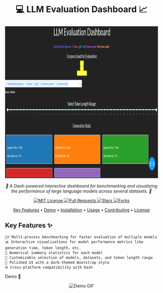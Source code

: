 # <p align="center"> <b>💻 LLM Evaluation Dashboard 📈</b> </p>

<p align="center"> <img width="1500" img height="500" src="https://github.com/SouravD-Me/LLM-Evaluation-Dashboard/blob/main/LLM%20Evaluation%20Dashboard.png"> </p> 
<p align="center"> <em>🌟 A Dash-powered interactive dashboard for benchmarking and visualizing the performance of large language models across several datasets. 🌟</em> </p> 
<p align="center"> <a href="https://github.com/Sourav-Das1996/llm_evaluation_dashboard/blob/main/LICENSE"> <img src="https://img.shields.io/badge/license-MIT-blue.svg" alt="MIT License"> </a> 
    <a href="https://github.com/Sourav-Das1996/llm_evaluation_dashboard/pulls"> <img src="https://img.shields.io/github/issues-pr/Sourav-Das1996/llm_evaluation_dashboard.svg" alt="Pull Requests"> </a> 
    <a href="https://github.com/Sourav-Das1996/llm_evaluation_dashboard/stargazers"> <img src="https://img.shields.io/github/stars/Sourav-Das1996/llm_evaluation_dashboard.svg" alt="Stars"> </a> <a href="https://github.com/Sourav-Das1996/llm_evaluation_dashboard/network/members"> <img src="https://img.shields.io/github/forks/Sourav-Das1996/llm_evaluation_dashboard.svg" alt="Forks"> </a> </p> 
<p align="center"> <a href="#key-features">Key Features</a> • <a href="#demo">Demo</a> • <a href="#installation">Installation</a> • <a href="#usage">Usage</a> • <a href="#contributing">Contributing</a> • <a href="#license">License</a> </p>

## Key Features ✨

    🏃‍♂️ Multi-process benchmarking for faster evaluation of multiple models
    📊 Interactive visualizations for model performance metrics like generation time, token length, etc.
    🔢 Numerical summary statistics for each model
    🌈 Customizable selection of models, datasets, and token length range
    🎨 Polished UI with a dark-themed Bootstrap style
    🌐 Cross-platform compatibility with Dash

Demo 🎥
<p align="center"> <img src="https://raw.githubusercontent.com/Sourav-Das1996/llm_evaluation_dashboard/main/assets/demo.gif" alt="Demo GIF"> </p>
